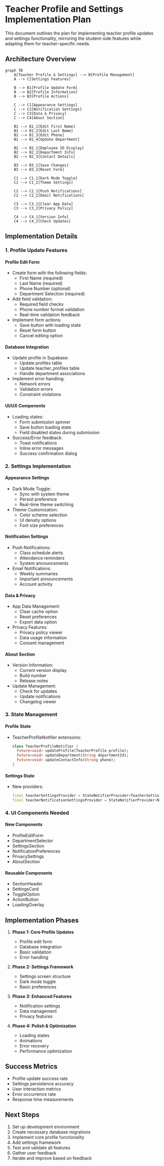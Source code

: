 # Teacher Profile and Settings Implementation Plan

This document outlines the plan for implementing teacher profile updates and settings functionality, mirroring the student-side features while adapting them for teacher-specific needs.

## Architecture Overview

```mermaid
graph TB
    A[Teacher Profile & Settings] --> B[Profile Management]
    A --> C[Settings Features]
    
    B --> B1[Profile Update Form]
    B --> B2[Profile Information]
    B --> B3[Profile Actions]
    
    C --> C1[Appearance Settings]
    C --> C2[Notification Settings]
    C --> C3[Data & Privacy]
    C --> C4[About Section]
    
    B1 --> B1_1[Edit First Name]
    B1 --> B1_2[Edit Last Name]
    B1 --> B1_3[Edit Phone]
    B1 --> B1_4[Update Department]
    
    B2 --> B2_1[Employee ID Display]
    B2 --> B2_2[Department Info]
    B2 --> B2_3[Contact Details]
    
    B3 --> B3_1[Save Changes]
    B3 --> B3_2[Reset Form]
    
    C1 --> C1_1[Dark Mode Toggle]
    C1 --> C1_2[Theme Settings]
    
    C2 --> C2_1[Push Notifications]
    C2 --> C2_2[Email Notifications]
    
    C3 --> C3_1[Clear App Data]
    C3 --> C3_2[Privacy Policy]
    
    C4 --> C4_1[Version Info]
    C4 --> C4_2[Check Updates]
```

## Implementation Details

### 1. Profile Update Features

#### Profile Edit Form
- Create form with the following fields:
  * First Name (required)
  * Last Name (required)
  * Phone Number (optional)
  * Department Selection (required)
- Add field validation:
  * Required field checks
  * Phone number format validation
  * Real-time validation feedback
- Implement form actions:
  * Save button with loading state
  * Reset form button
  * Cancel editing option

#### Database Integration
- Update profile in Supabase:
  * Update profiles table
  * Update teacher_profiles table
  * Handle department associations
- Implement error handling:
  * Network errors
  * Validation errors
  * Constraint violations

#### UI/UX Components
- Loading states:
  * Form submission spinner
  * Save button loading state
  * Field disabled states during submission
- Success/Error feedback:
  * Toast notifications
  * Inline error messages
  * Success confirmation dialog

### 2. Settings Implementation

#### Appearance Settings
- Dark Mode Toggle:
  * Sync with system theme
  * Persist preference
  * Real-time theme switching
- Theme Customization:
  * Color scheme selection
  * UI density options
  * Font size preferences

#### Notification Settings
- Push Notifications:
  * Class schedule alerts
  * Attendance reminders
  * System announcements
- Email Notifications:
  * Weekly summaries
  * Important announcements
  * Account activity

#### Data & Privacy
- App Data Management:
  * Clear cache option
  * Reset preferences
  * Export data option
- Privacy Features:
  * Privacy policy viewer
  * Data usage information
  * Consent management

#### About Section
- Version Information:
  * Current version display
  * Build number
  * Release notes
- Update Management:
  * Check for updates
  * Update notifications
  * Changelog viewer

### 3. State Management

#### Profile State
- TeacherProfileNotifier extensions:
  ```dart
  class TeacherProfileNotifier {
    Future<void> updateProfile(TeacherProfile profile);
    Future<void> updateDepartment(String departmentId);
    Future<void> updateContactInfo(String phone);
  }
  ```

#### Settings State
- New providers:
  ```dart
  final teacherSettingsProvider = StateNotifierProvider<TeacherSettingsNotifier, TeacherSettings>
  final teacherNotificationSettingsProvider = StateNotifierProvider<NotificationSettingsNotifier, NotificationSettings>
  ```

### 4. UI Components Needed

#### New Components
- ProfileEditForm
- DepartmentSelector
- SettingsSection
- NotificationPreferences
- PrivacySettings
- AboutSection

#### Reusable Components
- SectionHeader
- SettingsCard
- ToggleOption
- ActionButton
- LoadingOverlay

## Implementation Phases

1. **Phase 1: Core Profile Updates**
   - Profile edit form
   - Database integration
   - Basic validation
   - Error handling

2. **Phase 2: Settings Framework**
   - Settings screen structure
   - Dark mode toggle
   - Basic preferences

3. **Phase 3: Enhanced Features**
   - Notification settings
   - Data management
   - Privacy features

4. **Phase 4: Polish & Optimization**
   - Loading states
   - Animations
   - Error recovery
   - Performance optimization

## Success Metrics

- Profile update success rate
- Settings persistence accuracy
- User interaction metrics
- Error occurrence rate
- Response time measurements

## Next Steps

1. Set up development environment
2. Create necessary database migrations
3. Implement core profile functionality
4. Add settings framework
5. Test and validate all features
6. Gather user feedback
7. Iterate and improve based on feedback